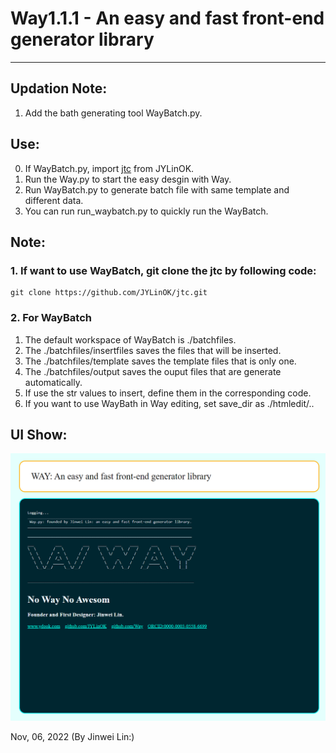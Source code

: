 # Way1.1.1 - An easy and fast front-end generator library
***

## Updation Note: 

1. Add the bath generating tool WayBatch.py.

## Use:
0. If WayBatch.py, import [jtc](https://github.com/JYLinOK/jtc) from JYLinOK.
1. Run the Way.py to start the easy desgin with Way.
2. Run WayBatch.py to generate batch file with same template and different data. 
3. You can run run_waybatch.py to quickly run the WayBatch.

## Note:
### 1. If want to use WayBatch, git clone the jtc by following code:
```git
git clone https://github.com/JYLinOK/jtc.git
```

### 2. For WayBatch
1. The default workspace of WayBatch is ./batchfiles.
2. The ./batchfiles/insertfiles saves the files that will be inserted.
3. The ./batchfiles/template saves the template files that is only one.
4. The ./batchfiles/output saves the ouput files that are generate automatically. 
5. If use the str values to insert, define them in the corresponding code.
6. If you want to use WayBath in Way editing, set save_dir as ./htmledit/.. 


## UI Show:
![image](https://github.com/JYLinOK/Way/blob/main/readme/way.png)



Nov, 06, 2022
(By Jinwei Lin:)
